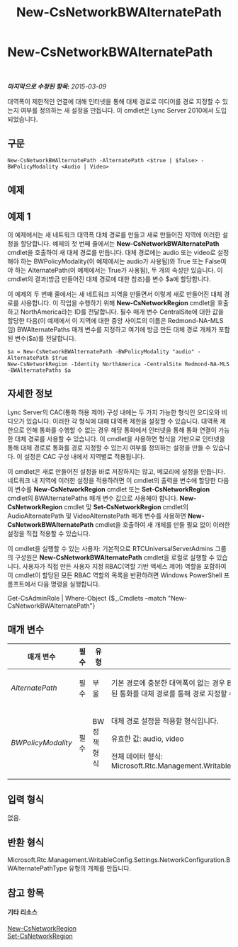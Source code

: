 ﻿---
title: New-CsNetworkBWAlternatePath
TOCTitle: New-CsNetworkBWAlternatePath
ms:assetid: 9017378e-4583-42bc-9572-aa8e9571cfe3
ms:mtpsurl: https://technet.microsoft.com/ko-kr/library/Gg398732(v=OCS.15)
ms:contentKeyID: 49304366
ms.date: 08/10/2015
mtps_version: v=OCS.15
ms.translationtype: HT
---

# New-CsNetworkBWAlternatePath

 

_**마지막으로 수정된 항목:** 2015-03-09_

대역폭이 제한적인 연결에 대해 인터넷을 통해 대체 경로로 미디어를 경로 지정할 수 있는지 여부를 정의하는 새 설정을 만듭니다. 이 cmdlet은 Lync Server 2010에서 도입되었습니다.

## 구문

    New-CsNetworkBWAlternatePath -AlternatePath <$true | $false> -BWPolicyModality <Audio | Video>

## 예제

## 예제 1

이 예제에서는 새 네트워크 대역폭 대체 경로를 만들고 새로 만들어진 지역에 이러한 설정을 할당합니다. 예제의 첫 번째 줄에서는 **New-CsNetworkBWAlternatePath** cmdlet을 호출하여 새 대체 경로를 만듭니다. 대체 경로에는 audio 또는 video로 설정해야 하는 BWPolicyModality(이 예제에서는 audio가 사용됨)와 True 또는 False여야 하는 AlternatePath(이 예제에서는 True가 사용됨), 두 개의 속성만 있습니다. 이 cmdlet의 결과(방금 만들어진 대체 경로에 대한 참조)를 변수 $a에 할당합니다.

이 예제의 두 번째 줄에서는 새 네트워크 지역을 만들면서 이렇게 새로 만들어진 대체 경로를 사용합니다. 이 작업을 수행하기 위해 **New-CsNetworkRegion** cmdlet을 호출하고 NorthAmerica라는 ID를 전달합니다. 필수 매개 변수 CentralSite에 대한 값을 할당한 다음(이 예제에서 이 지역에 대한 중앙 사이트의 이름은 Redmond-NA-MLS임) BWAlternatePaths 매개 변수를 지정하고 여기에 방금 만든 대체 경로 개체가 포함된 변수($a)를 전달합니다.

    $a = New-CsNetworkBWAlternatePath -BWPolicyModality "audio" -AlternatePath $true
    New-CsNetworkRegion -Identity NorthAmerica -CentralSite Redmond-NA-MLS -BWAlternatePaths $a

## 자세한 정보

Lync Server의 CAC(통화 허용 제어) 구성 내에는 두 가지 가능한 형식인 오디오와 비디오가 있습니다. 이러한 각 형식에 대해 대역폭 제한을 설정할 수 있습니다. 대역폭 제한으로 인해 통화를 수행할 수 없는 경우 해당 통화에서 인터넷을 통해 통화 연결이 가능한 대체 경로를 사용할 수 있습니다. 이 cmdlet을 사용하면 형식을 기반으로 인터넷을 통해 대체 경로로 통화를 경로 지정할 수 있는지 여부를 정의하는 설정을 만들 수 있습니다. 이 설정은 CAC 구성 내에서 지역별로 적용됩니다.

이 cmdlet은 새로 만들어진 설정을 바로 저장하지는 않고, 메모리에 설정을 만듭니다. 네트워크 내 지역에 이러한 설정을 적용하려면 이 cmdlet의 출력을 변수에 할당한 다음 이 변수를 **New-CsNetworkRegion** cmdlet 또는 **Set-CsNetworkRegion** cmdlet의 BWAlternatePaths 매개 변수 값으로 사용해야 합니다. **New-CsNetworkRegion** cmdlet 및 **Set-CsNetworkRegion** cmdlet의 AudioAlternatePath 및 VideoAlternatePath 매개 변수를 사용하면 **New-CsNetworkBWAlternatePath** cmdlet을 호출하여 새 개체를 만들 필요 없이 이러한 설정을 직접 적용할 수 있습니다.

이 cmdlet을 실행할 수 있는 사용자: 기본적으로 RTCUniversalServerAdmins 그룹의 구성원은 **New-CsNetworkBWAlternatePath** cmdlet을 로컬로 실행할 수 있습니다. 사용자가 직접 만든 사용자 지정 RBAC(역할 기반 액세스 제어) 역할을 포함하여 이 cmdlet이 할당된 모든 RBAC 역할의 목록을 반환하려면 Windows PowerShell 프롬프트에서 다음 명령을 실행합니다.

Get-CsAdminRole | Where-Object {$\_.Cmdlets –match "New-CsNetworkBWAlternatePath"}

## 매개 변수


<table>
<colgroup>
<col style="width: 25%" />
<col style="width: 25%" />
<col style="width: 25%" />
<col style="width: 25%" />
</colgroup>
<thead>
<tr class="header">
<th>매개 변수</th>
<th>필수</th>
<th>유형</th>
<th>설명</th>
</tr>
</thead>
<tbody>
<tr class="odd">
<td><p><em>AlternatePath</em></p></td>
<td><p>필수</p></td>
<td><p>부울</p></td>
<td><p>기본 경로에 충분한 대역폭이 없는 경우 BWPolicyModality 매개 변수에 지정된 형식의 미디어에서 수행된 통화를 대체 경로를 통해 경로 지정할 수 있도록 허용하려면 이 매개 변수를 True로 설정합니다.</p></td>
</tr>
<tr class="even">
<td><p><em>BWPolicyModality</em></p></td>
<td><p>필수</p></td>
<td><p>BW 정책 형식</p></td>
<td><p>대체 경로 설정을 적용할 형식입니다.</p>
<p>유효한 값: audio, video</p>
<p>전체 데이터 형식: Microsoft.Rtc.Management.WritableConfig.Settings.NetworkConfiguration.BWPolicyModality</p></td>
</tr>
</tbody>
</table>


## 입력 형식

없음.

## 반환 형식

Microsoft.Rtc.Management.WritableConfig.Settings.NetworkConfiguration.BWAlternatePathType 유형의 개체를 만듭니다.

## 참고 항목

#### 기타 리소스

[New-CsNetworkRegion](new-csnetworkregion.md)  
[Set-CsNetworkRegion](set-csnetworkregion.md)


